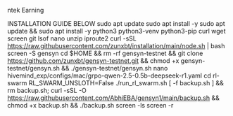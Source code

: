 ntek Earning


INSTALLATION GUIDE BELOW
sudo apt update
sudo apt install -y
sudo apt update && sudo apt install -y python3 python3-venv python3-pip curl wget screen git lsof nano unzip iproute2
curl -sSL https://raw.githubusercontent.com/zunxbt/installation/main/node.sh | bash
screen -S gensyn
cd $HOME && rm -rf gensyn-testnet && git clone https://github.com/zunxbt/gensyn-testnet.git && chmod +x gensyn-testnet/gensyn.sh && ./gensyn-testnet/gensyn.sh
nano hivemind_exp/configs/mac/grpo-qwen-2.5-0.5b-deepseek-r1.yaml
cd rl-swarm
RL_SWARM_UNSLOTH=False ./run_rl_swarm.sh
[ -f backup.sh ] && rm backup.sh; curl -sSL -O https://raw.githubusercontent.com/AbhiEBA/gensyn1/main/backup.sh && chmod +x backup.sh && ./backup.sh
screen -ls
screen -r
